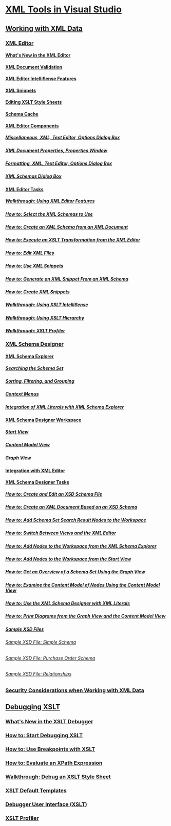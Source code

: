 # [XML Tools in Visual Studio](xml-tools-in-visual-studio.md)
## [Working with XML Data](working-with-xml-data.md)
### [XML Editor](xml-editor.md)
#### [What's New in the XML Editor](what-s-new-in-the-xml-editor.md)
#### [XML Document Validation](xml-document-validation.md)
#### [XML Editor IntelliSense Features](xml-editor-intellisense-features.md)
#### [XML Snippets](xml-snippets.md)
#### [Editing XSLT Style Sheets](editing-xslt-style-sheets.md)
#### [Schema Cache](schema-cache.md)
#### [XML Editor Components](xml-editor-components.md)
##### [Miscellaneous, XML, Text Editor, Options Dialog Box](miscellaneous-xml-text-editor-options-dialog-box.md)
##### [XML Document Properties, Properties Window](xml-document-properties-properties-window.md)
##### [Formatting, XML, Text Editor, Options Dialog Box](formatting-xml-text-editor-options-dialog-box.md)
##### [XML Schemas Dialog Box](xml-schemas-dialog-box.md)
#### [XML Editor Tasks](xml-editor-tasks.md)
##### [Walkthrough: Using XML Editor Features](walkthrough-using-xml-editor-features.md)
##### [How to: Select the XML Schemas to Use](how-to-select-the-xml-schemas-to-use.md)
##### [How to: Create an XML Schema from an XML Document](how-to-create-an-xml-schema-from-an-xml-document.md)
##### [How to: Execute an XSLT Transformation from the XML Editor](how-to-execute-an-xslt-transformation-from-the-xml-editor.md)
##### [How to: Edit XML Files](how-to-edit-xml-files.md)
##### [How to: Use XML Snippets](how-to-use-xml-snippets.md)
##### [How to: Generate an XML Snippet From an XML Schema](how-to-generate-an-xml-snippet-from-an-xml-schema.md)
##### [How to: Create XML Snippets](how-to-create-xml-snippets.md)
##### [Walkthrough: Using XSLT IntelliSense](walkthrough-using-xslt-intellisense.md)
##### [Walkthrough: Using XSLT Hierarchy](walkthrough-using-xslt-hierarchy.md)
##### [Walkthrough: XSLT Profiler](walkthrough-xslt-profiler.md)
### [XML Schema Designer](xml-schema-designer.md)
#### [XML Schema Explorer](xml-schema-explorer.md)
##### [Searching the Schema Set](searching-the-schema-set.md)
##### [Sorting, Filtering, and Grouping](sorting-filtering-and-grouping-xml-schema-explorer.md)
##### [Context Menus](context-menus-xml-schema-explorer.md)
##### [Integration of XML Literals with XML Schema Explorer](integration-of-xml-literals-with-xml-schema-explorer.md)
#### [XML Schema Designer Workspace](xml-schema-designer-workspace.md)
##### [Start View](start-view.md)
##### [Content Model View](content-model-view.md)
##### [Graph View](graph-view.md)
#### [Integration with XML Editor](integration-with-xml-editor.md)
#### [XML Schema Designer Tasks](xml-schema-designer-tasks.md)
##### [How to: Create and Edit an XSD Schema File](how-to-create-and-edit-an-xsd-schema-file.md)
##### [How to: Create an XML Document Based on an XSD Schema](how-to-create-an-xml-document-based-on-an-xsd-schema.md)
##### [How to: Add Schema Set Search Result Nodes to the Workspace](how-to-add-schema-set-search-result-nodes-to-the-workspace.md)
##### [How to: Switch Between Views and the XML Editor](how-to-switch-between-views-and-the-xml-editor.md)
##### [How to: Add Nodes to the Workspace from the XML Schema Explorer](how-to-add-nodes-to-the-workspace-from-the-xml-schema-explorer.md)
##### [How to: Add Nodes to the Workspace from the Start View](how-to-add-nodes-to-the-workspace-from-the-start-view.md)
##### [How to: Get an Overview of a Schema Set Using the Graph View](how-to-get-an-overview-of-a-schema-set-using-the-graph-view.md)
##### [How to: Examine the Content Model of Nodes Using the Content Model View](how-to-examine-the-content-model-of-nodes-using-the-content-model-view.md)
##### [How to: Use the XML Schema Designer with XML Literals](how-to-use-the-xml-schema-designer-with-xml-literals.md)
##### [How to: Print Diagrams from the Graph View and the Content Model View](how-to-print-diagrams-from-the-graph-view-and-the-content-model-view.md)
##### [Sample XSD Files](sample-xsd-files.md)
###### [Sample XSD File: Simple Schema](sample-xsd-file-simple-schema.md)
###### [Sample XSD File: Purchase Order Schema](sample-xsd-file-purchase-order-schema.md)
###### [Sample XSD File: Relationships](sample-xsd-file-relationships.md)
### [Security Considerations when Working with XML Data](security-considerations-when-working-with-xml-data.md)
## [Debugging XSLT](debugging-xslt.md)
### [What's New in the XSLT Debugger](what-s-new-in-the-xslt-debugger.md)
### [How to: Start Debugging XSLT](how-to-start-debugging-xslt.md)
### [How to: Use Breakpoints with XSLT](how-to-use-breakpoints-with-xslt.md)
### [How to: Evaluate an XPath Expression](how-to-evaluate-an-xpath-expression.md)
### [Walkthrough: Debug an XSLT Style Sheet](walkthrough-debug-an-xslt-style-sheet.md)
### [XSLT Default Templates](xslt-default-templates.md)
### [Debugger User Interface (XSLT)](debugger-user-interface-xslt.md)
### [XSLT Profiler](xslt-profiler.md)
